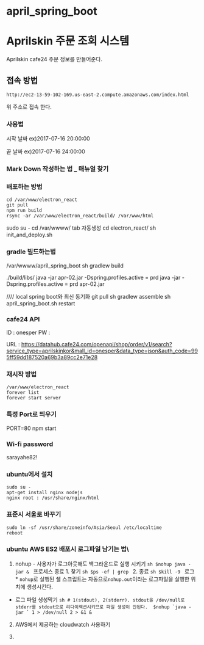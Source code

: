 # april_spring_boot
# Aprilskin 주문 조회 시스템
Aprilskin cafe24 주문 정보를 만들어준다.

## 접속 방법
```
http://ec2-13-59-102-169.us-east-2.compute.amazonaws.com/index.html
```
위 주소로 접속 한다.

### 사용법
시작 날짜 ex)2017-07-16 20:00:00

끝 날짜 ex)2017-07-16 24:00:00

### Mark Down 작성하는 법 _ 매뉴얼 찾기

### 배포하는 방법
```
cd /var/www/electron_react
git pull
npm run build
rsync -ar /var/www/electron_react/build/ /var/www/html

```
sudo su -
cd /var/wwww/ tab 자동생성
cd electron_react/
sh init_and_deploy.sh

### gradle 빌드하는법

/var/wwww/april_spring_boot
sh gradlew build

./build/libs/
java -jar apr-02.jar
-Dspring.profiles.active = prd
java -jar -Dspring.profiles.active = prd apr-02.jar

//// local spring boot와 최신 동기화 
git pull
sh gradlew assemble
 sh april_spring_boot.sh restart

### cafe24 API
ID : onesper
PW :

URL :
https://datahub.cafe24.com/openapi/shop/order/v1/search?service_type=aprilskinkor&mall_id=onesper&data_type=json&auth_code=995ff59dd187520a69b3a89cc2e71e28


### 재시작 방법
```
/var/www/electron_react
forever list
forever start server
```

### 특정 Port로 띄우기
PORT=80 npm start

### Wi-fi password
sarayahe82!


### ubuntu에서 설치
```
sudo su -
apt-get install nginx nodejs
nginx root : /usr/share/nginx/html

```

### 표준시 서울로 바꾸기
```
sudo ln -sf /usr/share/zoneinfo/Asia/Seoul /etc/localtime
reboot
```


### ubuntu AWS ES2 배포시 로그파일 남기는 법\
1. nohup - 사용자가 로그아웃해도 백그라운드로 실행 시키기 ```sh $nohup java -jar & ``` 
프로세스 종료 1. 찾기 ```sh $ps -ef | grep ``` 2. 종료 ```sh $kill -9 ``` 
로그 * `nohup`로 실행된 쉘 스크립트는 자동으로`nohup.out`이라는 로그파일을 실행한 위치에 생성시킨다. 
* 로그 파일 생성막기 ```sh # 1(stdout), 2(stderr). stdout을 /dev/null로 stderr를 stdout으로 리다이렉션시키므로 파일 생성이 안된다. 
$nohup `java -jar ` 1 > /dev/null 2 > &1 & ``` 

2. AWS에서 제공하는 cloudwatch 사용하기

3. 
